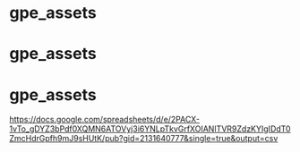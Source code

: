 # gpe_assets
# gpe_assets
# gpe_assets

https://docs.google.com/spreadsheets/d/e/2PACX-1vTo_gDYZ3bPdf0XQMN6ATOVyj3i6YNLpTkvGrfXOIANITVR9ZdzKYIgIDdT0ZmcHdrGpfh9mJ9sHUtK/pub?gid=2131640777&single=true&output=csv